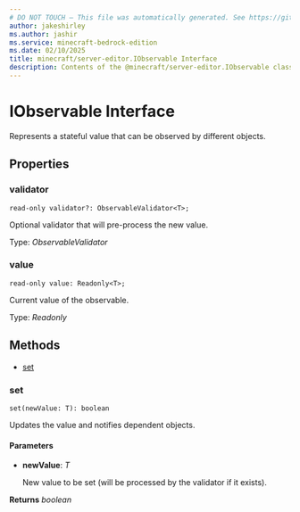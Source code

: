 ```yaml
---
# DO NOT TOUCH — This file was automatically generated. See https://github.com/mojang/minecraftapidocsgenerator to modify descriptions, examples, etc.
author: jakeshirley
ms.author: jashir
ms.service: minecraft-bedrock-edition
ms.date: 02/10/2025
title: minecraft/server-editor.IObservable Interface
description: Contents of the @minecraft/server-editor.IObservable class.
---
```

# IObservable Interface

Represents a stateful value that can be observed by different objects.

## Properties

### **validator**
`read-only validator?: ObservableValidator<T>;`

Optional validator that will pre-process the new value.

Type: *ObservableValidator<T>*

### **value**
`read-only value: Readonly<T>;`

Current value of the observable.

Type: *Readonly<T>*

## Methods
- [set](#set)

### **set**
`
set(newValue: T): boolean
`

Updates the value and notifies dependent objects.

#### **Parameters**
- **newValue**: *T*
  
  New value to be set (will be processed by the validator if it exists).

**Returns** *boolean*
